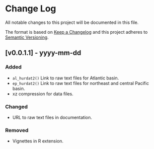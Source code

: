 # Change Log

All notable changes to this project will be documented in this file.

The format is based on [Keep a Changelog](http://keepachangelog.com/) and this project adheres to [Semantic Versioning](http://semver.org/).

## [v0.0.1.1] - yyyy-mm-dd

### Added
  - `al_hurdat2()` Link to raw text files for Atlantic basin.
  - `ep_hurdat2()` Link to raw text files for northeast and central Pacific basin.
  - xz compression for data files.

### Changed
  - URL to raw text files in documentation.

### Removed
  - Vignettes in R extension.
